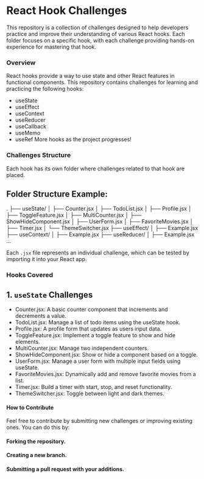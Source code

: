 # React Hook Challenges

This repository is a collection of challenges designed to help developers practice and improve their understanding of various React hooks. Each folder focuses on a specific hook, with each challenge providing hands-on experience for mastering that hook.

### Overview

React hooks provide a way to use state and other React features in functional components. This repository contains challenges for learning and practicing the following hooks:

- useState
- useEffect
- useContext
- useReducer
- useCallback
- useMemo
- useRef
  More hooks as the project progresses!

### Challenges Structure

Each hook has its own folder where challenges related to that hook are placed.

## Folder Structure Example:

.
├── useState/
│ ├── Counter.jsx
│ ├── TodoList.jsx
│ ├── Profile.jsx
│ ├── ToggleFeature.jsx
│ ├── MultiCounter.jsx
│ ├── ShowHideComponent.jsx
│ ├── UserForm.jsx
│ ├── FavoriteMovies.jsx
│ ├── Timer.jsx
│ └── ThemeSwitcher.jsx
├── useEffect/
│ ├── Example.jsx
├── useContext/
│ ├── Example.jsx
├── useReducer/
│ ├── Example.jsx
...

Each `.jsx` file represents an individual challenge, which can be tested by importing it into your React app.

### Hooks Covered

## 1. `useState` Challenges

- Counter.jsx: A basic counter component that increments and decrements a value.
- TodoList.jsx: Manage a list of todo items using the useState hook.
- Profile.jsx: A profile form that updates as users input data.
- ToggleFeature.jsx: Implement a toggle feature to show and hide elements.
- MultiCounter.jsx: Manage two independent counters.
- ShowHideComponent.jsx: Show or hide a component based on a toggle.
- UserForm.jsx: Manage a user form with multiple input fields using useState.
- FavoriteMovies.jsx: Dynamically add and remove favorite movies from a list.
- Timer.jsx: Build a timer with start, stop, and reset functionality.
- ThemeSwitcher.jsx: Toggle between light and dark themes.

#### How to Contribute

Feel free to contribute by submitting new challenges or improving existing ones. You can do this by:

#### Forking the repository.

#### Creating a new branch.

#### Submitting a pull request with your additions.
